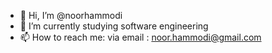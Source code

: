 - 👋 Hi, I’m @noorhammodi
- 🌱 I’m currently studying software engineering
- 📫 How to reach me: via email : noor.hammodi@gmail.com

<!---
noorhammodi/noorhammodi is a ✨ special ✨ repository because its `README.md` (this file) appears on your GitHub profile.
You can click the Preview link to take a look at your changes.
--->
